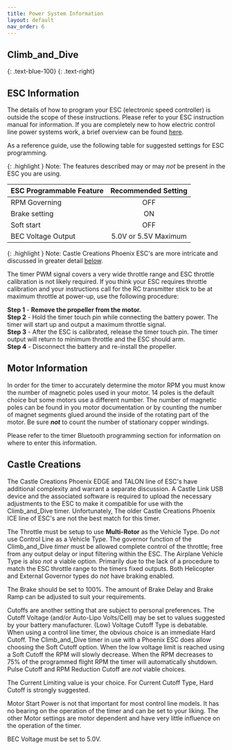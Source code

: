 ```yaml
---
title: Power System Information
layout: default
nav_order: 6
---
```


## **Climb_and_Dive** ##
{: .text-blue-100}
{: .text-right}

## ESC Information ##

The details of how to program your ESC (electronic speed controller) is outside the scope of these instructions.  Please refer to your ESC instruction manual for information.  If you are completely new to how electric control line power systems work, a brief overview can be found [here][1].

As a reference guide, use the following table for suggested settings for ESC programming.

{: .highlight }
Note: The features described may or may *not* be present in the ESC you are using.

| ESC Programmable Feature | Recommended Setting |
| --- | :---: |
| RPM Governing | OFF |
| Brake setting | ON |
| Soft start | OFF |
| BEC Voltage Output | 5.0V or 5.5V Maximum |

{: .highlight }
Note: Castle Creations Phoenix ESC's are more intricate and discussed in greater detail [below](Power%20System%20Information.html#castle-creations).


The timer PWM signal covers a very wide throttle range and ESC throttle calibration is not likely required.  If you think your ESC requires throttle calibration and your instructions call for the RC transmitter stick to be at maximum throttle at power-up, use the following procedure:

**Step 1** - **Remove the propeller from the motor.**<br>
**Step 2** - Hold the timer touch pin while connecting the battery power.  The timer will start up and output a maximum throttle signal.<br>
**Step 3** - After the ESC is calibrated, release the timer touch pin.  The timer output will return to minimum throttle and the ESC should arm.<br>
**Step 4** - Disconnect the battery and re-install the propeller.

## Motor Information ##

In order for the timer to accurately determine the motor RPM you must know the number of magnetic poles used in your motor.  14 poles is the default choice but some motors use a different number.  The number of magnetic poles  can be found in you motor documentation or by counting the number of magnet segments glued around the inside of the rotating part of the motor.  Be sure ***not*** to count the number of stationary copper windings.

Please refer to the timer Bluetooth programming section for information on where to enter this information.

## Castle Creations ##

The Castle Creations Phoenix EDGE and TALON line of ESC's have additional complexity and warrant a separate discussion.  A Castle Link USB device and the associated software is required to upload the necessary adjustments to the ESC to make it compatible for use with the Climb_and_Dive timer.  Unfortunately, The older Castle Creations Phoenix ICE line of ESC's are not the best match for this timer.

The Throttle must be setup to use **Multi-Rotor** as the Vehicle Type.  Do *not* use Control Line as a Vehicle Type.  The governor function of the Climb_and_Dive *timer* must be allowed complete control of the throttle; free from any output delay or input filtering within the ESC.  The Airplane Vehicle Type is also *not* a viable option.  Primarily due to the lack of a procedure to match the ESC throttle range to the timers fixed outputs.  Both Helicopter and External Governor types do *not* have braking enabled.

The Brake should be set to 100%.  The amount of Brake Delay and Brake Ramp can be adjusted to suit your requirements.

Cutoffs are another setting that are subject to personal preferences.  The Cutoff Voltage (and/or Auto-Lipo Volts/Cell) may be set to values suggested by your battery manufacturer.  (Low) Voltage Cutoff Type is debatable.  When using a control line timer, the obvious choice is an immediate Hard Cutoff.  The Climb_and_Dive timer in use with a Phoenix ESC does allow choosing the Soft Cutoff option.  When the low voltage limit is reached using a Soft Cutoff the RPM will slowly decrease.  When the RPM decreases to 75% of the programmed flight RPM the timer will automatically shutdown. Pulse Cutoff and RPM Reduction Cutoff are *not* viable choices.

The Current Limiting value is your choice.  For Current Cutoff Type, Hard Cutoff is strongly suggested.

Motor Start Power is not that important for most control line models.  It has no bearing on the operation of the timer and can be set to your liking.  The other Motor settings are motor dependent and have very little influence on the operation of the timer.

BEC Voltage must be set to 5.0V.


[1]: https://circuitflyer.com/electric%20power%20system%20101.html

